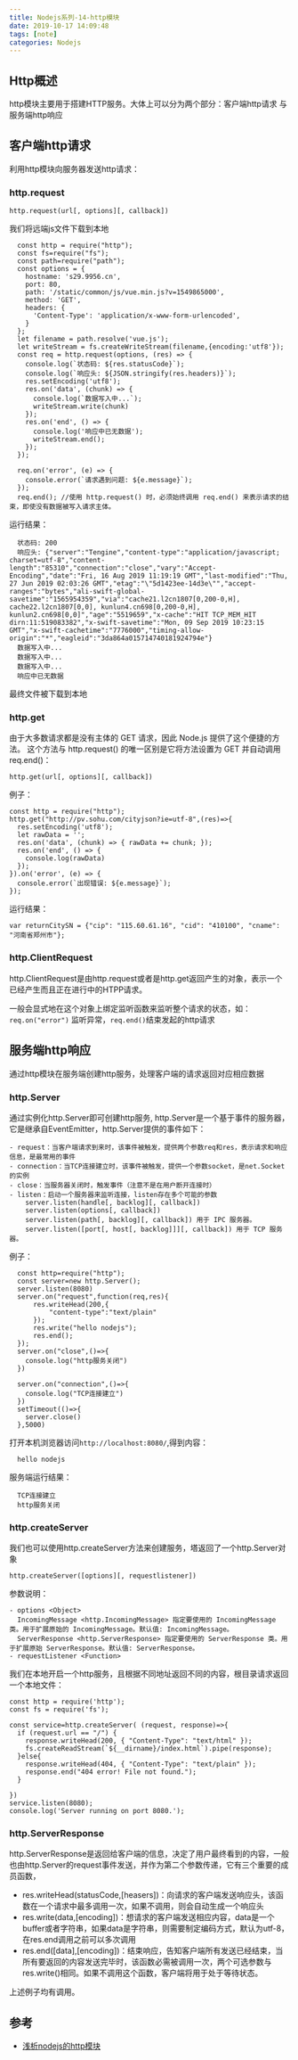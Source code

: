 ```yaml
---
title: Nodejs系列-14-http模块
date: 2019-10-17 14:09:48
tags: [note]
categories: Nodejs
---
```

## Http概述
http模块主要用于搭建HTTP服务。大体上可以分为两个部分：客户端http请求 与 服务端http响应
<!-- more -->

## 客户端http请求
利用http模块向服务器发送http请求：

### http.request
    http.request(url[, options][, callback])

我们将远端js文件下载到本地

      const http = require("http");
      const fs=require("fs");
      const path=require("path");
      const options = {
        hostname: 's29.9956.cn',
        port: 80,
        path: '/static/common/js/vue.min.js?v=1549865000',
        method: 'GET',
        headers: {
          'Content-Type': 'application/x-www-form-urlencoded',
        }
      };
      let filename = path.resolve('vue.js');
      let writeStream = fs.createWriteStream(filename,{encoding:'utf8'});
      const req = http.request(options, (res) => {
        console.log(`状态码: ${res.statusCode}`);
        console.log(`响应头: ${JSON.stringify(res.headers)}`);
        res.setEncoding('utf8');
        res.on('data', (chunk) => {
          console.log(`数据写入中...`);
          writeStream.write(chunk)
        });
        res.on('end', () => {
          console.log('响应中已无数据');
          writeStream.end();
        });
      });

      req.on('error', (e) => {
        console.error(`请求遇到问题: ${e.message}`);
      });
      req.end(); //使用 http.request() 时，必须始终调用 req.end() 来表示请求的结束，即使没有数据被写入请求主体。

运行结果：

      状态码: 200
      响应头: {"server":"Tengine","content-type":"application/javascript; charset=utf-8","content-length":"85310","connection":"close","vary":"Accept-Encoding","date":"Fri, 16 Aug 2019 11:19:19 GMT","last-modified":"Thu, 27 Jun 2019 02:03:26 GMT","etag":"\"5d1423ee-14d3e\"","accept-ranges":"bytes","ali-swift-global-savetime":"1565954359","via":"cache21.l2cn1807[0,200-0,H], cache22.l2cn1807[0,0], kunlun4.cn698[0,200-0,H], kunlun2.cn698[0,0]","age":"5519659","x-cache":"HIT TCP_MEM_HIT dirn:11:519083382","x-swift-savetime":"Mon, 09 Sep 2019 10:23:15 GMT","x-swift-cachetime":"7776000","timing-allow-origin":"*","eagleid":"3da864a015714740181924794e"}
      数据写入中...
      数据写入中...
      数据写入中...
      响应中已无数据

最终文件被下载到本地

### http.get
由于大多数请求都是没有主体的 GET 请求，因此 Node.js 提供了这个便捷的方法。 这个方法与 http.request() 的唯一区别是它将方法设置为 GET 并自动调用 req.end()：

    http.get(url[, options][, callback])

例子：

    const http = require("http");
    http.get("http://pv.sohu.com/cityjson?ie=utf-8",(res)=>{
      res.setEncoding('utf8');
      let rawData = '';
      res.on('data', (chunk) => { rawData += chunk; });
      res.on('end', () => {
        console.log(rawData)
      });
    }).on('error', (e) => {
      console.error(`出现错误: ${e.message}`);
    });

运行结果：

    var returnCitySN = {"cip": "115.60.61.16", "cid": "410100", "cname": "河南省郑州市"};

### http.ClientRequest
http.ClientRequest是由http.request或者是http.get返回产生的对象，表示一个已经产生而且正在进行中的HTPP请求。

一般会显式地在这个对象上绑定监听函数来监听整个请求的状态，如：`req.on("error")` 监听异常，`req.end()`结束发起的http请求

## 服务端http响应

通过http模块在服务端创建http服务，处理客户端的请求返回对应相应数据

### http.Server

通过实例化http.Server即可创建http服务, http.Server是一个基于事件的服务器，它是继承自EventEmitter，http.Server提供的事件如下：

    - request：当客户端请求到来时，该事件被触发，提供两个参数req和res，表示请求和响应信息，是最常用的事件
    - connection：当TCP连接建立时，该事件被触发，提供一个参数socket，是net.Socket的实例
    - close：当服务器关闭时，触发事件（注意不是在用户断开连接时） 
    - listen：启动一个服务器来监听连接，listen存在多个可能的参数
        server.listen(handle[, backlog][, callback])
        server.listen(options[, callback])
        server.listen(path[, backlog][, callback]) 用于 IPC 服务器。
        server.listen([port[, host[, backlog]]][, callback]) 用于 TCP 服务器。

例子：

      const http=require("http");
      const server=new http.Server();
      server.listen(8080)
      server.on("request",function(req,res){
          res.writeHead(200,{
              "content-type":"text/plain"
          });
          res.write("hello nodejs");
          res.end();
      });
      server.on("close",()=>{
        console.log("http服务关闭")
      })

      server.on("connection",()=>{
        console.log("TCP连接建立")
      })
      setTimeout(()=>{
        server.close()
      },5000)

打开本机浏览器访问`http://localhost:8080/`,得到内容：

      hello nodejs

服务端运行结果：

      TCP连接建立
      http服务关闭

### http.createServer
我们也可以使用http.createServer方法来创建服务，塔返回了一个http.Server对象

    http.createServer([options][, requestlistener])

参数说明：

    - options <Object>
      IncomingMessage <http.IncomingMessage> 指定要使用的 IncomingMessage 类。用于扩展原始的 IncomingMessage。默认值: IncomingMessage。
      ServerResponse <http.ServerResponse> 指定要使用的 ServerResponse 类。用于扩展原始 ServerResponse。默认值: ServerResponse。
    - requestListener <Function>

我们在本地开启一个http服务，且根据不同地址返回不同的内容，根目录请求返回一个本地文件：

    const http = require('http');
    const fs = require('fs');
  
    const service=http.createServer( (request, response)=>{
      if (request.url == "/") {
        response.writeHead(200, { "Content-Type": "text/html" });
        fs.createReadStream(`${__dirname}/index.html`).pipe(response);
      }else{
        response.writeHead(404, { "Content-Type": "text/plain" });
        response.end("404 error! File not found.");
      }
      
    })
    service.listen(8080);
    console.log('Server running on port 8080.');


### http.ServerResponse
http.ServerResponse是返回给客户端的信息，决定了用户最终看到的内容，一般也由http.Server的request事件发送，并作为第二个参数传递，它有三个重要的成员函数，

- res.writeHead(statusCode,[heasers])：向请求的客户端发送响应头，该函数在一个请求中最多调用一次，如果不调用，则会自动生成一个响应头
- res.write(data,[encoding])：想请求的客户端发送相应内容，data是一个buffer或者字符串，如果data是字符串，则需要制定编码方式，默认为utf-8，在res.end调用之前可以多次调用
- res.end([data],[encoding])：结束响应，告知客户端所有发送已经结束，当所有要返回的内容发送完毕时，该函数必需被调用一次，两个可选参数与res.write()相同。如果不调用这个函数，客户端将用于处于等待状态。

上述例子均有调用。

## 参考
- [浅析nodejs的http模块](https://www.jianshu.com/p/ab2741f78858)
